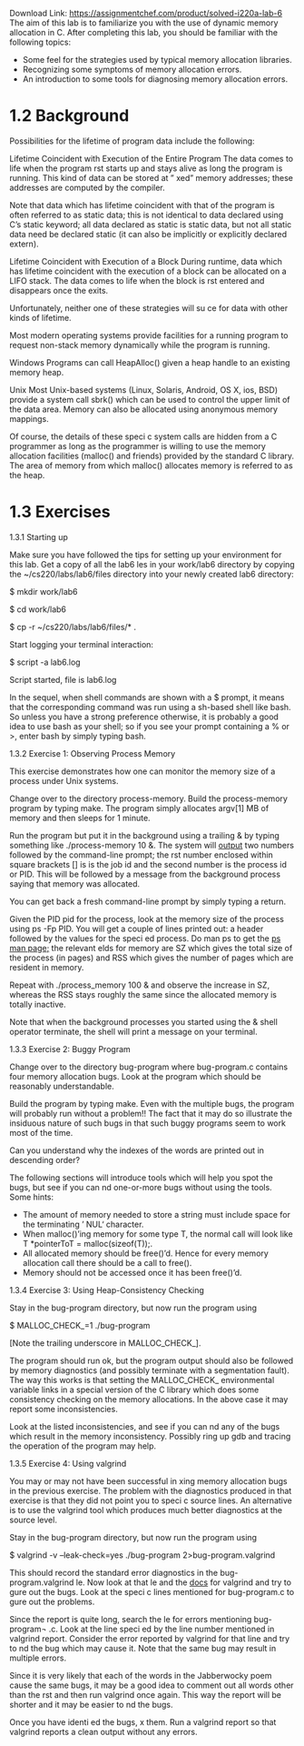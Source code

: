 Download Link: https://assignmentchef.com/product/solved-i220a-lab-6
<br>
The aim of this lab is to familiarize you with the use of dynamic memory allocation in C. After completing this lab, you should be familiar with the following topics:

<ul>

 <li>Some feel for the strategies used by typical memory allocation libraries.</li>

 <li>Recognizing some symptoms of memory allocation errors.</li>

 <li>An introduction to some tools for diagnosing memory allocation errors.</li>

</ul>

<h1>1.2        Background</h1>

Possibilities for the lifetime of program data include the following:

Lifetime Coincident with Execution of the Entire Program The data comes to life when the program rst starts up and stays alive as long the program is running. This kind of data can be stored at ” xed” memory addresses; these addresses are computed by the compiler.

Note that data which has lifetime coincident with that of the program is often referred to as static data; this is not identical to data declared using C’s static keyword; all data declared as static is static data, but not all static data need be declared static (it can also be implicitly or explicitly declared extern).

Lifetime Coincident with Execution of a Block During runtime, data which has lifetime coincident with the execution of a block can be allocated on a LIFO stack. The data comes to life when the block is rst entered and disappears once the exits.

Unfortunately, neither one of these strategies will su ce for data with other kinds of lifetime.

Most modern operating systems provide facilities for a running program to request non-stack memory dynamically while the program is running.

Windows Programs can call HeapAlloc() given a heap handle to an existing memory heap.

Unix Most Unix-based systems (Linux, Solaris, Android, OS X, ios, BSD) provide a system call sbrk() which can be used to control the upper limit of the data area. Memory can also be allocated using anonymous memory mappings.

Of course, the details of these speci c system calls are hidden from a C programmer as long as the programmer is willing to use the memory allocation facilities (malloc() and friends) provided by the standard C library. The area of memory from which malloc() allocates memory is referred to as the heap.

<h1>1.3       Exercises</h1>

1.3.1          Starting up

Make sure you have followed the tips for setting up your environment for this lab. Get a copy of all the lab6 les in your work/lab6 directory by copying the ~/cs220/labs/lab6/files directory into your newly created lab6 directory:

$ mkdir work/lab6

$ cd work/lab6

$ cp -r ~/cs220/labs/lab6/files/* .

Start logging your terminal interaction:

$ script -a lab6.log

Script started, file is lab6.log

In the sequel, when shell commands are shown with a $ prompt, it means that the corresponding command was run using a sh-based shell like bash. So unless you have a strong preference otherwise, it is probably a good idea to use bash as your shell; so if you see your prompt containing a % or &gt;, enter bash by simply typing bash.

1.3.2                Exercise 1: Observing Process Memory

This exercise demonstrates how one can monitor the memory size of a process under Unix systems.

Change over to the directory process-memory. Build the process-memory program by typing make. The program simply allocates argv[1] MB of memory and then sleeps for 1 minute.

Run the program but put it in the background using a trailing &amp; by typing something like ./process-memory 10 &amp;. The system will <a href="https://www.gnu.org/software/bash/manual/html_node/Job-Control-Basics.html">output</a> two numbers followed by the command-line prompt; the rst number enclosed within square brackets [] is is the job id and the second number is the process id or PID. This will be followed by a message from the background process saying that memory was allocated.

You can get back a fresh command-line prompt by simply typing a return.

Given the PID pid for the process, look at the memory size of the process using ps -Fp PID. You will get a couple of lines printed out: a header followed by the values for the speci ed process. Do man ps to get the <a href="http://man7.org/linux/man-pages/man1/ps.1.html">ps man page</a><a href="http://man7.org/linux/man-pages/man1/ps.1.html">;</a> the relevant elds for memory are SZ which gives the total size of the process (in pages) and RSS which gives the number of pages which are resident in memory.

Repeat with ./process_memory 100 &amp; and observe the increase in SZ, whereas the RSS stays roughly the same since the allocated memory is totally inactive.

Note that when the background processes you started using the &amp; shell operator terminate, the shell will print a message on your terminal.

1.3.3              Exercise 2: Buggy Program

Change over to the directory bug-program where bug-program.c contains four memory allocation bugs. Look at the program which should be reasonably understandable.

Build the program by typing make. Even with the multiple bugs, the program will probably run without a problem!! The fact that it may do so illustrate the insiduous nature of such bugs in that such buggy programs seem to work most of the time.

Can you understand why the indexes of the words are printed out in descending order?

The following sections will introduce tools which will help you spot the bugs, but see if you can nd one-or-more bugs without using the tools. Some hints:

<ul>

 <li>The amount of memory needed to store a string must include space for the terminating ’  NUL‘ character.</li>

 <li>When malloc()’ing memory for some type T, the normal call will look like T *pointerToT = malloc(sizeof(T));.</li>

 <li>All allocated memory should be free()’d. Hence for every memory allocation call there should be a call to free().</li>

 <li>Memory should not be accessed once it has been free()’d.</li>

</ul>

1.3.4                  Exercise 3: Using Heap-Consistency Checking

Stay in the bug-program directory, but now run the program using

$ MALLOC_CHECK_=1 ./bug-program

[Note the trailing underscore in MALLOC_CHECK_].

The program should run ok, but the program output should also be followed by memory diagnostics (and possibly terminate with a segmentation fault). The way this works is that setting the MALLOC_CHECK_ environmental variable links in a special version of the C library which does some consistency checking on the memory allocations. In the above case it may report some inconsistencies.

Look at the listed inconsistencies, and see if you can nd any of the bugs which result in the memory inconsistency. Possibly ring up gdb and tracing the operation of the program may help.

1.3.5              Exercise 4: Using valgrind

You may or may not have been successful in xing memory allocation bugs in the previous exercise. The problem with the diagnostics produced in that exercise is that they did not point you to speci c source lines. An alternative is to use the valgrind tool which produces much better diagnostics at the source level.

Stay in the bug-program directory, but now run the program using

$ valgrind -v –leak-check=yes ./bug-program 2&gt;bug-program.valgrind

This should record the standard error diagnostics in the bug-program.valgrind le. Now look at that le and the <a href="http://valgrind.org/docs/manual/QuickStart.html">docs</a> for valgrind and try to gure out the bugs. Look at the speci c lines mentioned for bug-program.c to gure out the problems.

Since the report is quite long, search the le for errors mentioning bug-program¬ .c. Look at the line speci ed by the line number mentioned in valgrind report. Consider the error reported by valgrind for that line and try to nd the bug which may cause it. Note that the same bug may result in multiple errors.

Since it is very likely that each of the words in the Jabberwocky poem cause the same bugs, it may be a good idea to comment out all words other than the rst and then run valgrind once again. This way the report will be shorter and it may be easier to nd the bugs.

Once you have identi ed the bugs, x them. Run a valgrind report so that valgrind reports a clean output without any errors.